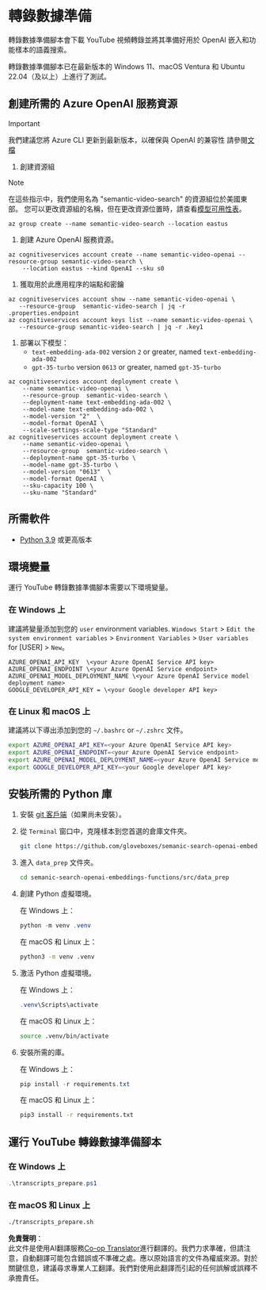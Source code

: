 <!--
CO_OP_TRANSLATOR_METADATA:
{
  "original_hash": "0d69f2d5814a698d3de5d0235940b5ae",
  "translation_date": "2025-05-19T18:47:41+00:00",
  "source_file": "08-building-search-applications/scripts/README.md",
  "language_code": "hk"
}
-->
# 轉錄數據準備

轉錄數據準備腳本會下載 YouTube 視頻轉錄並將其準備好用於 OpenAI 嵌入和功能樣本的語義搜索。

轉錄數據準備腳本已在最新版本的 Windows 11、macOS Ventura 和 Ubuntu 22.04（及以上）上進行了測試。

## 創建所需的 Azure OpenAI 服務資源

> [!IMPORTANT]
> 我們建議您將 Azure CLI 更新到最新版本，以確保與 OpenAI 的兼容性
> 請參閱[文檔](https://learn.microsoft.com/cli/azure/update-azure-cli?WT.mc_id=academic-105485-koreyst)

1. 創建資源組

> [!NOTE]
> 在這些指示中，我們使用名為 "semantic-video-search" 的資源組位於美國東部。
> 您可以更改資源組的名稱，但在更改資源位置時，請查看[模型可用性表](https://aka.ms/oai/models?WT.mc_id=academic-105485-koreyst)。

```console
az group create --name semantic-video-search --location eastus
```

1. 創建 Azure OpenAI 服務資源。

```console
az cognitiveservices account create --name semantic-video-openai --resource-group semantic-video-search \
    --location eastus --kind OpenAI --sku s0
```

1. 獲取用於此應用程序的端點和密鑰

```console
az cognitiveservices account show --name semantic-video-openai \
   --resource-group  semantic-video-search | jq -r .properties.endpoint
az cognitiveservices account keys list --name semantic-video-openai \
   --resource-group semantic-video-search | jq -r .key1
```

1. 部署以下模型：
   - `text-embedding-ada-002` version `2` or greater, named `text-embedding-ada-002`
   - `gpt-35-turbo` version `0613` or greater, named `gpt-35-turbo`

```console
az cognitiveservices account deployment create \
    --name semantic-video-openai \
    --resource-group  semantic-video-search \
    --deployment-name text-embedding-ada-002 \
    --model-name text-embedding-ada-002 \
    --model-version "2"  \
    --model-format OpenAI \
    --scale-settings-scale-type "Standard"
az cognitiveservices account deployment create \
    --name semantic-video-openai \
    --resource-group  semantic-video-search \
    --deployment-name gpt-35-turbo \
    --model-name gpt-35-turbo \
    --model-version "0613"  \
    --model-format OpenAI \
    --sku-capacity 100 \
    --sku-name "Standard"
```

## 所需軟件

- [Python 3.9](https://www.python.org/downloads/?WT.mc_id=academic-105485-koreyst) 或更高版本

## 環境變量

運行 YouTube 轉錄數據準備腳本需要以下環境變量。

### 在 Windows 上

建議將變量添加到您的 `user` environment variables.
`Windows Start` > `Edit the system environment variables` > `Environment Variables` > `User variables` for [USER] > `New`。

```text
AZURE_OPENAI_API_KEY  \<your Azure OpenAI Service API key>
AZURE_OPENAI_ENDPOINT \<your Azure OpenAI Service endpoint>
AZURE_OPENAI_MODEL_DEPLOYMENT_NAME \<your Azure OpenAI Service model deployment name>
GOOGLE_DEVELOPER_API_KEY = \<your Google developer API key>
```

### 在 Linux 和 macOS 上

建議將以下導出添加到您的 `~/.bashrc` or `~/.zshrc` 文件。

```bash
export AZURE_OPENAI_API_KEY=<your Azure OpenAI Service API key>
export AZURE_OPENAI_ENDPOINT=<your Azure OpenAI Service endpoint>
export AZURE_OPENAI_MODEL_DEPLOYMENT_NAME=<your Azure OpenAI Service model deployment name>
export GOOGLE_DEVELOPER_API_KEY=<your Google developer API key>
```

## 安裝所需的 Python 庫

1. 安裝 [git 客戶端](https://git-scm.com/downloads?WT.mc_id=academic-105485-koreyst)（如果尚未安裝）。
1. 從 `Terminal` 窗口中，克隆樣本到您首選的倉庫文件夾。

    ```bash
    git clone https://github.com/gloveboxes/semanic-search-openai-embeddings-functions.git
    ```

1. 進入 `data_prep` 文件夾。

   ```bash
   cd semanic-search-openai-embeddings-functions/src/data_prep
   ```

1. 創建 Python 虛擬環境。

    在 Windows 上：

    ```powershell
    python -m venv .venv
    ```

    在 macOS 和 Linux 上：

    ```bash
    python3 -m venv .venv
    ```

1. 激活 Python 虛擬環境。

   在 Windows 上：

   ```powershell
   .venv\Scripts\activate
   ```

   在 macOS 和 Linux 上：

   ```bash
   source .venv/bin/activate
   ```

1. 安裝所需的庫。

   在 Windows 上：

   ```powershell
   pip install -r requirements.txt
   ```

   在 macOS 和 Linux 上：

   ```bash
   pip3 install -r requirements.txt
   ```

## 運行 YouTube 轉錄數據準備腳本

### 在 Windows 上

```powershell
.\transcripts_prepare.ps1
```

### 在 macOS 和 Linux 上

```bash
./transcripts_prepare.sh
```

**免責聲明**：  
此文件是使用AI翻譯服務[Co-op Translator](https://github.com/Azure/co-op-translator)進行翻譯的。我們力求準確，但請注意，自動翻譯可能包含錯誤或不準確之處。應以原始語言的文件為權威來源。對於關鍵信息，建議尋求專業人工翻譯。我們對使用此翻譯而引起的任何誤解或誤釋不承擔責任。